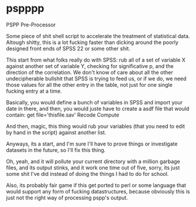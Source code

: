 # pspppp
PSPP Pre-Processor

Some piece of shit shell script to accelerate the treatment of statistical data.
Altough shitty, this is a lot fucking faster than dicking around the poorly 
designed front ends of SPSS 22 or some other shit.

This start from what folks really do with SPSS: rub all of a set of variable X
against another set of variable Y, checking for significative p, and the 
direction of the correlation. We don't know of care about all the other 
undecipherable bullshit that SPSS is trying to feed us, or if we do, we need
those values for all the other entry in the table, not just for one single 
fucking entry at a time.

Basically, you would define a bunch of variables in SPSS and import your date
in there, and then, you would juste have to create a asdf file that would 
contain:
get file='thisfile.sav'
Recode 
Compute

And then, magic, this thing would rub your variables (that you need to edit
by hand in the script) against another list.

Anyways, its a start, and I'm sure I'll have to prove things or investigate
datasets in the future, so I'll fix this thing.

Oh, yeah, and it will pollute your current directory with a million garbage 
files, and its output stinks, and it work one time out of five, sorry, its
just some shit I've did instead of doing the things I had to do for school.

Also, its probably fair game if this get ported to perl or some language that
would support any form of fucking datastructures, because obviously this is
just not the right way of processing pspp's output.
